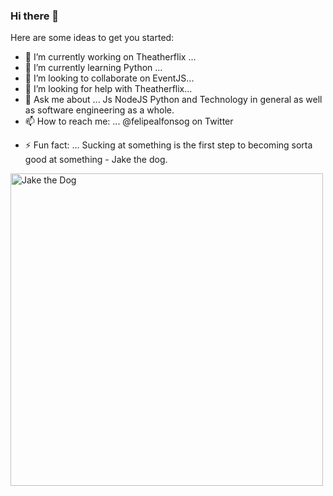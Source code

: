 ### Hi there 👋

<!--
**felipealfonsog/felipealfonsog** is a ✨ _special_ ✨ repository because its `README.md` (this file) appears on your GitHub profile.
-->
Here are some ideas to get you started:

- 🔭 I’m currently working on Theatherflix ...
- 🌱 I’m currently learning Python ...
- 👯 I’m looking to collaborate on EventJS...
- 🤔 I’m looking for help with Theatherflix...
- 💬 Ask me about ... Js NodeJS Python and Technology in general as well as software engineering as a whole.
- 📫 How to reach me: ... @felipealfonsog on Twitter
<!-- - 😄 Pronouns: ... -->
- ⚡ Fun fact: ... Sucking at something is the first step to becoming sorta good at something - Jake the dog.


<div style="display: flex;">
 
  <img src="https://media-exp1.licdn.com/dms/image/C4E12AQGrlQUWRmbvpA/article-inline_image-shrink_1000_1488/0?e=1602115200&v=beta&t=GZoA04i8nTWHWMdVCCZ9vGXuAsCDV-qPTDTznsefjrw" alt="Jake the Dog" width="500" />
 
</div>
